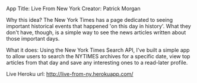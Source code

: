 App Title: Live From New York
Creator: Patrick Morgan

Why this idea?
The New York Times has a page dedicated to seeing important historical events that happened 'on this day in history'. What they don't have, though, is a simple way to see the news articles written about those important days. 

What it does:
Using the New York Times Search API, I've built a simple app to allow users to search the NYTIMES archives for a specific date, view top articles from that day and save any interesting ones to a read-later profile.

Live Heroku url: 
http://live-from-ny.herokuapp.com/







